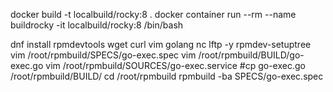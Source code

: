 docker build -t localbuild/rocky:8 .
docker container run --rm --name buildrocky -it localbuild/rocky:8 /bin/bash

dnf install rpmdevtools wget curl vim golang nc lftp -y
rpmdev-setuptree
vim /root/rpmbuild/SPECS/go-exec.spec
vim /root/rpmbuild/BUILD/go-exec.go
vim /root/rpmbuild/SOURCES/go-exec.service
#cp go-exec.go /root/rpmbuild/BUILD/
cd /root/rpmbuild
rpmbuild -ba SPECS/go-exec.spec
